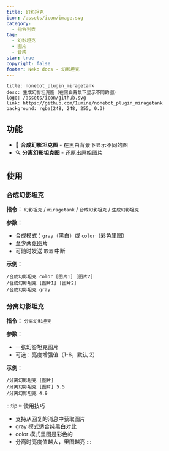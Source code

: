 ```yaml
---
title: 幻影坦克
icon: /assets/icon/image.svg
category:
  - 指令列表
tag:
  - 幻影坦克
  - 图片
  - 合成
star: true
copyright: false
footer: Neko docs - 幻影坦克
---
```


```component VPCard
title: nonebot_plugin_miragetank
desc: 生成幻影坦克图（在黑白背景下显示不同的图）
logo: /assets/icon/github.svg
link: https://github.com/1umine/nonebot_plugin_miragetank
background: rgba(248, 248, 255, 0.3)
```

## **功能**

- 🎨 **合成幻影坦克图** - 在黑白背景下显示不同的图
- 🔍 **分离幻影坦克图** - 还原出原始图片

## **使用**

### 合成幻影坦克

**指令：** `幻影坦克` / `miragetank` / `合成幻影坦克` / `生成幻影坦克`

**参数：**
- 合成模式：`gray`（黑白）或 `color`（彩色里图）
- 至少两张图片
- 可随时发送 `取消` 中断

**示例：**
```
/合成幻影坦克 color [图片1] [图片2]
/合成幻影坦克 [图片1] [图片2]
/合成幻影坦克 gray
```

### 分离幻影坦克

**指令：** `分离幻影坦克`

**参数：**
- 一张幻影坦克图片
- 可选：亮度增强值（1-6，默认 2）

**示例：**
```
/分离幻影坦克 [图片]
/分离幻影坦克 [图片] 5.5
/分离幻影坦克 4.9
```

:::tip ⌗ 使用技巧
- 支持从回复的消息中获取图片
- gray 模式适合纯黑白对比
- color 模式里图是彩色的
- 分离时亮度值越大，里图越亮
:::

